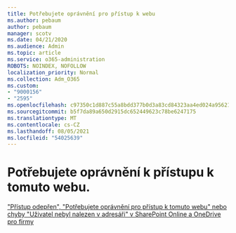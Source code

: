 ```yaml
---
title: Potřebujete oprávnění pro přístup k webu
ms.author: pebaum
author: pebaum
manager: scotv
ms.date: 04/21/2020
ms.audience: Admin
ms.topic: article
ms.service: o365-administration
ROBOTS: NOINDEX, NOFOLLOW
localization_priority: Normal
ms.collection: Adm_O365
ms.custom:
- "9000156"
- "2595"
ms.openlocfilehash: c97350c1d887c55a8bdd377b0d3a83cd84323aa4ed024a9562138bab7a5777e9
ms.sourcegitcommit: b5f7da89a650d2915dc652449623c78be6247175
ms.translationtype: MT
ms.contentlocale: cs-CZ
ms.lasthandoff: 08/05/2021
ms.locfileid: "54025639"
---
```

# <a name="you-need-permission-to-access-this-site"></a>Potřebujete oprávnění k přístupu k tomuto webu.

["Přístup odepřen", "Potřebujete oprávnění pro přístup k tomuto webu" nebo chyby "Uživatel nebyl nalezen v adresáři" v SharePoint Online a OneDrive pro firmy](https://docs.microsoft.com/sharepoint/support/administration/access-denied-or-need-permission-error-sharepoint-online-or-onedrive-for-business)
